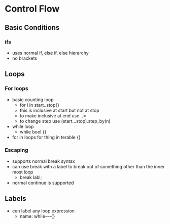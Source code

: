 # Control Flow

## Basic Conditions 

### ifs
- uses normal if, else if, else hierarchy
- no brackets 

## Loops 

### For loops 
- basic counting loop 
    - for i in start..stop{}
    - this is inclusive at start but not at stop 
    - to make inclusive at end use ..=
    - to change step use (start...stop).step_by(n)
- while loop 
    - while bool {}
- for in loops 
    for thing in terable {}

### Escaping
- supports normal break syntax 
- can use break with a label to break out of something other than the inner most loop
    - break labl;
- normal continue is supported

## Labels 
- can label any loop expression 
    - name: while---{}